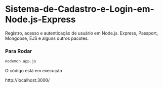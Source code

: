 # Sistema-de-Cadastro-e-Login-em-Node.js-Express
Registro, acesso e autenticação de usuário em Node.js. Express, Passport, Mongoose, EJS e alguns outros pacotes.

<h3>Para Rodar</h3>

```bash
nodemon app.js
```
O código está em execução

http://localhost:3000/
